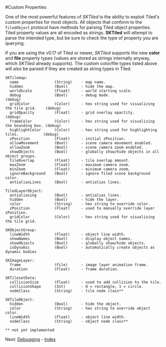 #Custom Properties

One of the most powerful features of *SKTiled* is the ability to exploit Tiled's custom properties for most objects. 
All objects that conform to the `TiledObject` protocol have methods for parsing Tiled object properties. Tiled property values are all encoded as strings. **SKTiled** will attempt to parse the intended type, but be sure to check the type of property you are querying.

If you are using the v0.17 of Tiled or newer, *SKTiled* supports the new **color** and **file** property types (values are stored as strings internally anyway, which *SKTiled* already supports). The custom color/file types listed above will also be parsed if they are created as string types in Tiled.


    SKTilemap:
      name                (String)    - map name.
      hidden              (Bool)      - hide the map.
      worldScale          (Float)     - world starting scale.
      debug               (Bool)      - debug mode.                                       (debug)      
      gridColor           (Color)     - hex string used for visualizing the tile grid.    (debug)
      gridOpacity         (Float)     - grid overlay opactity.                            (debug)    
      frameColor          (Color)     - hex string used for visualizing the bounding box. (debug)
      highlightColor      (Color)     - hex string used for highlighting tiles.           (debug)
      zPosition           (Float)     - initial zPosition.
      allowMovement       (Bool)      - scene camera movement enabled.
      allowZoom           (Bool)      - scene camera zoom enabled.
      showObjects         (Bool)      - globally show/hide objects in all object groups.
      tileOverlap         (Float)     - tile overlap amount.
      maxZoom             (Float)     - maximum camera zoom.
      minZoom             (Float)     - minimum camera zoom.
      ignoreBackground    (Bool)      - ignore Tiled scene background color.
      antialiasLines      (Bool)      - antialias lines.

    TiledLayerObject:
      antialiasing        (Bool)      - antialias lines.
      hidden              (Bool)      - hide the layer.
      color               (String)    - hex string to override color.
      zPosition           (Float)     - used to manually override layer zPosition.
      gridColor           (Color)     - hex string used for visualizing the tile grid.

    SKObjectGroup:
      lineWidth           (Float)     - object line width.
      showNames           (Bool)      - display object names.
      showObjects         (Bool)      - globally show/hide objects.
      isDynamic           (Bool)      - automatically create objects as dynamic bodies

    SKImageLayer:
      frame               (File)      - image layer animation frame.
      duration            (Float)     - frame duration.

    SKTilesetData:
      collisionSize       (Float)     - used to add collision to the tile.
      collisionShape      (Int)       - 0 = rectangle, 1 = circle.
      nodeClass           (String)    - tile node class**

    SKTileObject:
      hidden              (Bool)      - hide the object.
      color               (String)    - hex string to override object color.
      lineWidth           (Float)     - object line width.
      nodeClass           (String)    - object node class**

    ** not yet implemented


 Next: [Debugging](debugging.html) - [Index](Tutorial.html)

